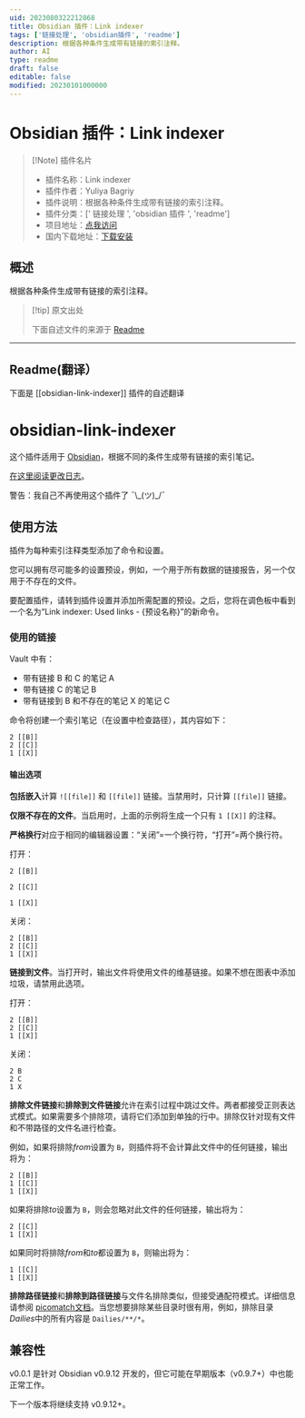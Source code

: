 ```yaml
---
uid: 2023080322212868
title: Obsidian 插件：Link indexer
tags: ['链接处理', 'obsidian插件', 'readme']
description: 根据各种条件生成带有链接的索引注释。
author: AI
type: readme
draft: false
editable: false
modified: 20230101000000
---
```


# Obsidian 插件：Link indexer

> [!Note] 插件名片
> - 插件名称：Link indexer
> - 插件作者：Yuliya Bagriy
> - 插件说明：根据各种条件生成带有链接的索引注释。
> - 插件分类：[' 链接处理 ', 'obsidian 插件 ', 'readme']
> - 项目地址：[点我访问](https://github.com/aviskase/obsidian-link-indexer)
> - 国内下载地址：[下载安装](https://pkmer.cn/products/plugin/pluginMarket/?obsidian-link-indexer)

## 概述

根据各种条件生成带有链接的索引注释。

> [!tip] 原文出处
>
>下面自述文件的来源于 [Readme](https://ghproxy.net/https://raw.githubusercontent.com/aviskase/obsidian-link-indexer/master/README.md)
>

---

## Readme(翻译）

下面是 [[obsidian-link-indexer]] 插件的自述翻译

# obsidian-link-indexer

这个插件适用于 [Obsidian](https://obsidian.md/)，根据不同的条件生成带有链接的索引笔记。

[在这里阅读更改日志](https://github.com/aviskase/obsidian-link-indexer/releases/latest)。

警告：我自己不再使用这个插件了 ¯\\\_(ツ)_/¯

## 使用方法

插件为每种索引注释类型添加了命令和设置。

您可以拥有尽可能多的设置预设，例如，一个用于所有数据的链接报告，另一个仅用于不存在的文件。

要配置插件，请转到插件设置并添加所需配置的预设。之后，您将在调色板中看到一个名为“Link indexer: Used links - {预设名称}”的新命令。

### 使用的链接

Vault 中有：

- 带有链接 B 和 C 的笔记 A
- 带有链接 C 的笔记 B
- 带有链接到 B 和不存在的笔记 X 的笔记 C

命令将创建一个索引笔记（在设置中检查路径），其内容如下：

```plaintext
2 [[B]]
2 [[C]]
1 [[X]]
```

#### 输出选项

**包括嵌入**计算 `![[file]]` 和 `[[file]]` 链接。当禁用时，只计算 `[[file]]` 链接。

**仅限不存在的文件**。当启用时，上面的示例将生成一个只有 `1 [[X]]` 的注释。

**严格换行**对应于相同的编辑器设置：“关闭”=一个换行符，“打开”=两个换行符。

打开：

```
2 [[B]]

2 [[C]]

1 [[X]]
```

关闭：

```
2 [[B]]
2 [[C]]
1 [[X]]
```

**链接到文件**。当打开时，输出文件将使用文件的维基链接。如果不想在图表中添加垃圾，请禁用此选项。

打开：

```
2 [[B]]
2 [[C]]
1 [[X]]
```

关闭：

```
2 B
2 C
1 X
```

**排除文件链接**和**排除到文件链接**允许在索引过程中跳过文件。两者都接受正则表达式模式。如果需要多个排除项，请将它们添加到单独的行中。排除仅针对现有文件和不带路径的文件名进行检查。

例如，如果将排除*from*设置为 `B`，则插件将不会计算此文件中的任何链接，输出将为：

```
2 [[B]]
1 [[C]]
1 [[X]]
```

如果将排除*to*设置为 `B`，则会忽略对此文件的任何链接，输出将为：

```
2 [[C]]
1 [[X]]
```

如果同时将排除*from*和*to*都设置为 `B`，则输出将为：

```
1 [[C]]
1 [[X]]
```

**排除路径链接**和**排除到路径链接**与文件名排除类似，但接受通配符模式。详细信息请参阅 [picomatch文档](https://www.npmjs.com/package/picomatch#globbing-features)。当您想要排除某些目录时很有用，例如，排除目录*Dailies*中的所有内容是 `Dailies/**/*`。

## 兼容性

v0.0.1 是针对 Obsidian v0.9.12 开发的，但它可能在早期版本（v0.9.7+）中也能正常工作。

下一个版本将继续支持 v0.9.12+。
